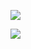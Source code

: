 ![](https://www.nta.go.jp/tmp/0ca14a7b-3cf6-4b9e-a9b8-48b57d23b71a/images/e02e9a77c9b3f1786398030a627c91b13bb58f68d95af929c9ae04617153cd17.jpg)

![](https://www.nta.go.jp/tmp/0ca14a7b-3cf6-4b9e-a9b8-48b57d23b71a/images/a388fa6f9231f86ebacc7b5a0a378ecf8625360a434f6410d0b1679cf61da5ff.jpg)